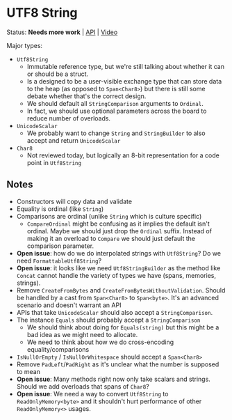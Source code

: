 # UTF8 String

Status: **Needs more work** | 
[API](https://github.com/dotnet/corefx/issues/30503) |
[Video](https://www.youtube.com/watch?v=KZPwCDVFM6s)

Major types:

* `Utf8String`
    - Immutable reference type, but we're still talking about whether it can or
      should be a struct.
    - Is a designed to be a user-visible exchange type that can store data to
      the heap (as opposed to `Span<Char8>`) but there is still some debate
      whether that's the correct design.
    - We should default all `StringComparison` arguments to `Ordinal`.
    - In fact, we should use optional parameters across the board to reduce
      number of overloads.
* `UnicodeScalar`
    - We probably want to change `String` and `StringBuilder` to also accept and
      return `UnicodeScalar`
* `Char8`
    - Not reviewed today, but logically an 8-bit representation for a code point
      in `Utf8String`

## Notes

* Constructors will copy data and validate
* Equality is ordinal (like `String`)
* Comparisons are ordinal (unlike `String` which is culture specific)
    - `CompareOrdinal` might be confusing as it implies the default isn't
      ordinal. Maybe we should just drop the `Ordinal` suffix. Instead of making
      it an overload to `Compare` we should just default the comparison
      parameter.
* **Open issue**: how do we do interpolated strings with `Utf8String`? Do we
  need `FormattableUtf8String`?
* **Open issue**: it looks like we need `Utf8StringBuilder` as the method like
  `Concat` cannot handle the variety of types we have (spans, memories,
  strings).
* Remove `CreateFromBytes` and `CreateFromBytesWithoutValidation`. Should be
  handled by a cast from `Span<Char8>` to `Span<byte>`. It's an advanced
  scenario and doesn't warrant an API
* APIs that take `UnicodeScalar` should also accept a `StringComparison`.
* The instance `Equals` should probably accept a `StringComparison`
    - We should think about doing for `Equals(string)` but this might be a bad
      idea as we might need to allocate.
    - We need to think about how we do cross-encoding equality/comparisons
* `IsNullOrEmpty` / `IsNullOrWhitespace` should accept a `Span<Char8>`
* Remove `PadLeft`/`PadRight` as it's unclear what the number is supposed to
  mean
* **Open issue**: Many methods right now only take scalars and strings. Should
  we add overloads that spans of `Char8`?
* **Open issue**: We need a way to convert `Utf8String` to
  `ReadOnlyMemory<byte>` and it shouldn't hurt performance of other
  `ReadOnlyMemory<>` usages.




